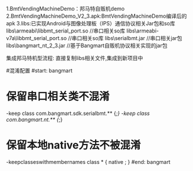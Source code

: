 1.BmtVendingMachineDemo：邦马特自贩机demo 
2.BmtVendingMachineDemo_V2_3.apk:BmtVendingMachineDemo编译后的apk
3.libs:已实现Android与图像处理板（IPS）通信协议相关Jar包和so库
	libs\armeabi\libbmt_serial_port.so     //串口相关so库
	libs\armeabi-v7a\libbmt_serial_port.so //串口相关so库
	libs\serialbmt.jar              //串口相关jar包
	libs\bangmart_nt_2_3.jar        //基于Bangmart自贩机协议相关实现的jar包
	

集成邦马特机型流程:
直接复制libs相关文件,集成到新项目中

#混淆配置
#start: bangmart
# 保留串口相关类不混淆
-keep class com.bangmart.sdk.serialbmt.** {*;}
-keep class com.bangmart.nt.** {*;}
# 保留本地native方法不被混淆
-keepclasseswithmembernames class * {
    native <methods>;
}
#end: bangmart
